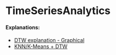 # TimeSeriesAnalytics


#### Explanations:
* [DTW explanation - Graphical]
* [KNN/K-Means + DTW]

[DTW explanation - Graphical]:http://www.psb.ugent.be/cbd/papers/gentxwarper/DTWalgorithm.htm

[KNN/K-Means + DTW]: https://github.com/alexminnaar/time-series-classification-and-clustering/blob/master/Time%20Series%20Classification%20and%20Clustering.ipynb
